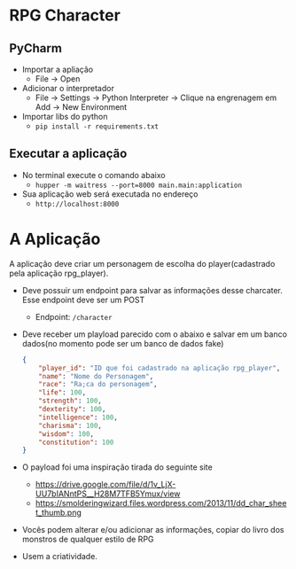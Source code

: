 # RPG Character

## PyCharm
* Importar a apliação
    * File -> Open
* Adicionar o interpretador
    * File -> Settings ->  Python Interpreter -> Clique na engrenagem em Add -> New Environment
* Importar libs do python
    * ```pip install -r requirements.txt``` 

## Executar a aplicação 

* No terminal execute o comando abaixo  
    * ```hupper -m waitress --port=8000 main.main:application```
 * Sua aplicação web será executada no endereço
    * ```http://localhost:8000``` 

# A Aplicação

A aplicação deve criar um personagem de escolha do player(cadastrado pela aplicação rpg_player). 

* Deve possuir um endpoint para salvar as informações desse charcater. Esse endpoint deve ser um POST
    * Endpoint: ```/character```
* Deve receber um playload parecido com o abaixo e salvar em um banco dados(no momento pode ser um banco de dados fake)

    ```json
    {
        "player_id": "ID que foi cadastrado na aplicação rpg_player",
        "name": "Nome do Personagem",
        "race": "Ra;ca do personagem",
        "life": 100,        
        "strength": 100,
        "dexterity": 100,
        "intelligence": 100,
        "charisma": 100,
        "wisdom": 100,
        "constitution": 100
    }
    ``` 
* O payload foi uma inspiração tirada do seguinte site
    * https://drive.google.com/file/d/1v_LjX-UU7bIANntPS__H28M7TFB5Ymux/view
    * https://smolderingwizard.files.wordpress.com/2013/11/dd_char_sheet_thumb.png
* Vocês podem alterar e/ou adicionar as informações, copiar do livro dos monstros de qualquer estilo de RPG
* Usem a criatividade.
  